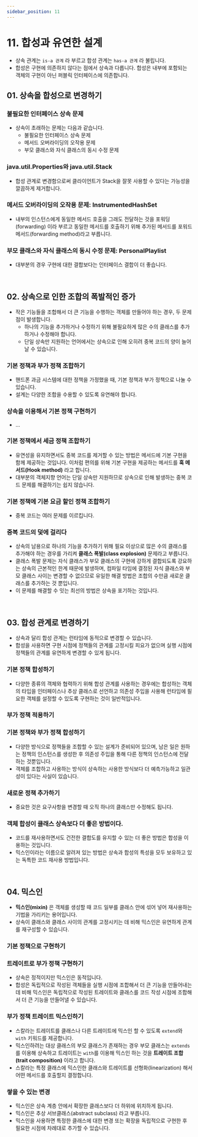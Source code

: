 ```yaml
---
sidebar_position: 11
---
```


# 11. 합성과 유연한 설계

- 상속 관계는 `is-a 관계` 라 부르고 합성 관계는 `has-a 관계` 라 불립니다.
- 합성은 구현에 의존하지 않다는 점에서 상속과 다릅니다. 합성은 내부에 포함되는 객체의 구현이 아닌 퍼블릭 인터페이스에 의존합니다.

## 01. 상속을 합성으로 변경하기

### 불필요한 인터페이스 상속 문제

- 상속이 초래하는 문제는 다음과 같습니다.
  - 불필요한 인터페이스 상속 문제
  - 메서드 오버라이딩의 오작용 문제
  - 부모 클래스와 자식 클래스의 동시 수정 문제

### java.util.Properties와 java.util.Stack

- 합성 관계로 변경함으로써 클라이언트가 Stack을 잘못 사용할 수 있다는 가능성을 깔끔하게 제거합니다.

### 메서드 오버라이딩의 오작용 문제: InstrumentedHashSet

- 내부의 인스턴스에게 동일한 메서드 호출을 그래도 전달하는 것을 포워딩(forwarding) 이라 부르고 동일한 메서드를 호출하기 위해 추가된 메서드를 포워드 메서드(forwarding method)라고 부릅니다.

### 부모 클래스와 자식 클래스의 동시 수정 문제: PersonalPlaylist

- 대부분의 경우 구현에 대한 결합보다는 인터페이스 결합이 더 좋습니다.

<br/>

## 02. 상속으로 인한 조합의 폭발적인 증가

- 작은 기능들을 조합해서 더 큰 기능을 수행하는 객체를 만들어야 하는 경우, 두 문제점이 발생합니다.
  - 하나의 기능을 추가하거나 수정하기 위해 불필요하게 많은 수의 클래스를 추가하거나 수정해야 합니다.
  - 단일 상속만 지원하는 언어에서는 상속으로 인해 오히려 중복 코드의 양이 늘어날 수 있습니다.

### 기본 정책과 부가 정책 조합하기

- 핸드폰 과금 시스템에 대한 정책을 가정했을 때, 기본 정책과 부가 정책으로 나눌 수 있습니다.
- 설계는 다양한 조합을 수용할 수 있도록 유연해야 합니다.

### 상속을 이용해서 기본 정책 구현하기

- ...

### 기본 정책에서 세금 정책 조합하기

- 유연성을 유지하면서도 중복 코드를 제거할 수 있는 방법은 메서드에 기본 구현을 함께 제공하는 것입니다. 이처럼 편의를 위해 기본 구현을 제공하는 메서드를 **훅 메서드(Hook method)** 라고 합니다.
- 대부분의 객체지향 언어는 단일 상속만 지원하므로 상속으로 인해 발생하는 중복 코드 문제를 해결하기는 쉽지 않습니다.

### 기본 정책에 기본 요금 할인 정책 조합하기

- 중복 코드는 여러 문제를 이르킵니다.

### 중복 코드의 덫에 걸리다

- 상속의 남용으로 하나의 기능을 추가하기 위해 필요 이상으로 많은 수의 클래스를 추가해야 하는 경우를 가리켜 **클래스 폭발(class explosion)** 문제라고 부릅니다.
- 클래스 폭발 문제는 자식 클래스가 부모 클래스의 구현에 강하게 결합되도록 강요하는 상속의 근본적인 한계 때문에 발생하며, 컴파일 타임에 결정된 자식 클래스와 부모 클래스 사이는 변경할 수 없으므로 유일한 해결 방법은 조합의 수만큼 새로운 클래스를 추가하는 것 뿐입니다.
- 이 문제를 해결할 수 잇는 최선의 방법은 상속을 포기하는 것입니다.

<br/>

## 03. 합성 관계로 변경하기

- 상속과 달리 합성 관계는 런타임에 동적으로 변경할 수 있습니다.
- 합성을 사용하면 구현 시점에 정책들의 관계를 고정시킬 피요가 없으며 실행 시점에 정책들의 관계를 유연하게 변경할 수 있게 됩니다.

### 기본 정책 합성하기

- 다양한 종류의 객체와 협력하기 위해 합성 관계를 사용하는 경우에는 합성하는 객체의 타입을 인터페이스나 추상 클래스로 선언하고 의존성 주입을 사용해 런타임에 필요한 객체를 설정할 수 있도록 구현하는 것이 일반적입니다.

### 부가 정책 적용하기

### 기본 정책와 부가 정책 합성하기

- 다양한 방식으로 정책들을 조합할 수 있는 설계가 준비되어 있으며, 남은 일은 원하는 정책의 인스턴스를 생성한 후 의존성 주입을 통해 다른 정책의 인스턴스에 전달하는 것뿐입니다.
- 객체를 조합하고 사용하는 방식이 상속하는 사용한 방식보다 더 예측가능하고 일관성이 있다는 사실이 있습니다.

### 새로운 정책 추가하기

- 중요한 것은 요구사항을 변경할 때 오직 하나의 클래스만 수정해도 됩니다.

### 객체 합성이 클래스 상속보다 더 좋은 방법이다.

- 코드를 재사용하면서도 건전한 결합도를 유지할 수 있는 더 좋은 방법은 합성을 이용하는 것입니다.
- 믹스인이라는 이름으로 알려져 있는 방법은 상속과 합성의 특성을 모두 보유하고 있는 독특한 코드 재사용 방법입니다.

<br/>

## 04. 믹스인

- **믹스인(mixin)** 은 객체를 생성할 때 코드 일부를 클래스 안에 섞어 넣어 재사용하는 기법을 가리키는 용어입니다.
- 상속이 클래스와 클래스 사이의 관계를 고정시키는 데 비해 믹스인은 유연하게 관계를 재구성할 수 있습니다.

### 기본 정책으로 구현하기

### 트레이트로 부가 정책 구현하기

- 상속은 정적이지만 믹스인은 동적입니다.
- 합성은 독립적으로 작성된 객체들을 실행 시점에 조합해서 더 큰 기능을 만들어내는 데 비해 믹스인은 독립적으로 작성된 트레이트와 클래스를 코드 작성 시점에 조합해서 더 큰 기능을 만들어낼 수 있습니다.

### 부가 정책 트레이트 믹스인하기

- 스칼라는 트레이트를 클래스나 다른 트레이트에 믹스인 할 수 있도록 `extend`와 `with` 키워드를 제공합니다.
- 믹스인하려는 대상 클래스의 부모 클래스가 존재하는 경우 부모 클래스는 `extends`를 이용해 상속하고 트레이트는 `with`를 이용해 믹스인 하는 것을 **트레이트 조합(trait composition)** 이라고 합니다.
- 스칼라는 특정 클래스에 믹스인한 클래스와 트레이트를 선형화(linearization) 해서 어떤 메서드를 호출할지 결정합니다.

### 쌓을 수 있는 변경

- 믹스인은 상속 계층 안에서 확장한 클래스보다 더 하위에 위치하게 됩니다.
- 믹스인은 추상 서브클래스(abstract subclass) 라고 부릅니다.
- 믹스인을 사용하면 특정한 클래스에 대한 변경 또는 확장을 독립적으로 구현한 후 필요한 시점에 차례대로 추가할 수 있습니다.